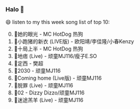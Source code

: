 

### Halo 👋

😄 listen to my this week song list of top 10:

0. 🌈她的眼光 - MC HotDog 热狗
1. 🌈小跑猪的新衣 (LIVE版) - 欧阳靖/李佳隆/小春Kenzy
2. 🌈十局上半 - MC HotDog 热狗
3. 🌈地痞 (Live) - 顽童MJ116/瘦子E.SO
4. 🌈定西 - 樊超
5. 🌈2030 - 顽童MJ116
6. 🌈Coming home (Live版) - 顽童MJ116
7. 🌈脱罪 (Live) - 顽童MJ116
8. 🌈02 - Dizzy Dizzo/顽童MJ116
9. 🌈迷途羔羊 (Live) - 顽童MJ116

